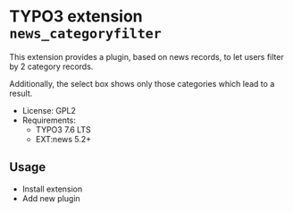 # TYPO3 extension `news_categoryfilter`

This extension provides a plugin, based on news records, to let users filter by 2 category records.

Additionally, the select box shows only those categories which lead to a result.

- License: GPL2
- Requirements:
    - TYPO3 7.6 LTS
    - EXT:news 5.2+
    
## Usage

- Install extension
- Add new plugin 